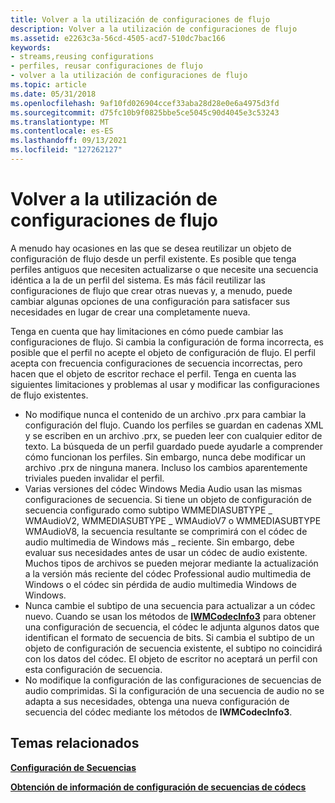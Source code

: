 ```yaml
---
title: Volver a la utilización de configuraciones de flujo
description: Volver a la utilización de configuraciones de flujo
ms.assetid: e2263c3a-56cd-4505-acd7-510dc7bac166
keywords:
- streams,reusing configurations
- perfiles, reusar configuraciones de flujo
- volver a la utilización de configuraciones de flujo
ms.topic: article
ms.date: 05/31/2018
ms.openlocfilehash: 9af10fd026904ccef33aba28d28e0e6a4975d3fd
ms.sourcegitcommit: d75fc10b9f0825bbe5ce5045c90d4045e3c53243
ms.translationtype: MT
ms.contentlocale: es-ES
ms.lasthandoff: 09/13/2021
ms.locfileid: "127262127"
---
```

# <a name="reusing-stream-configurations"></a>Volver a la utilización de configuraciones de flujo

A menudo hay ocasiones en las que se desea reutilizar un objeto de configuración de flujo desde un perfil existente. Es posible que tenga perfiles antiguos que necesiten actualizarse o que necesite una secuencia idéntica a la de un perfil del sistema. Es más fácil reutilizar las configuraciones de flujo que crear otras nuevas y, a menudo, puede cambiar algunas opciones de una configuración para satisfacer sus necesidades en lugar de crear una completamente nueva.

Tenga en cuenta que hay limitaciones en cómo puede cambiar las configuraciones de flujo. Si cambia la configuración de forma incorrecta, es posible que el perfil no acepte el objeto de configuración de flujo. El perfil acepta con frecuencia configuraciones de secuencia incorrectas, pero hacen que el objeto de escritor rechace el perfil. Tenga en cuenta las siguientes limitaciones y problemas al usar y modificar las configuraciones de flujo existentes.

-   No modifique nunca el contenido de un archivo .prx para cambiar la configuración del flujo. Cuando los perfiles se guardan en cadenas XML y se escriben en un archivo .prx, se pueden leer con cualquier editor de texto. La búsqueda de un perfil guardado puede ayudarle a comprender cómo funcionan los perfiles. Sin embargo, nunca debe modificar un archivo .prx de ninguna manera. Incluso los cambios aparentemente triviales pueden invalidar el perfil.
-   Varias versiones del códec Windows Media Audio usan las mismas configuraciones de secuencia. Si tiene un objeto de configuración de secuencia configurado como subtipo WMMEDIASUBTYPE \_ WMAudioV2, WMMEDIASUBTYPE \_ WMAudioV7 o WMMEDIASUBTYPE WMAudioV8, la secuencia resultante se comprimirá con el códec de audio multimedia de Windows más \_ reciente. Sin embargo, debe evaluar sus necesidades antes de usar un códec de audio existente. Muchos tipos de archivos se pueden mejorar mediante la actualización a la versión más reciente del códec Professional audio multimedia de Windows o el códec sin pérdida de audio multimedia Windows de Windows.
-   Nunca cambie el subtipo de una secuencia para actualizar a un códec nuevo. Cuando se usan los métodos de [**IWMCodecInfo3**](/previous-versions/windows/desktop/api/wmsdkidl/nn-wmsdkidl-iwmcodecinfo3) para obtener una configuración de secuencia, el códec le adjunta algunos datos que identifican el formato de secuencia de bits. Si cambia el subtipo de un objeto de configuración de secuencia existente, el subtipo no coincidirá con los datos del códec. El objeto de escritor no aceptará un perfil con esta configuración de secuencia.
-   No modifique la configuración de las configuraciones de secuencias de audio comprimidas. Si la configuración de una secuencia de audio no se adapta a sus necesidades, obtenga una nueva configuración de secuencia del códec mediante los métodos de **IWMCodecInfo3**.

## <a name="related-topics"></a>Temas relacionados

<dl> <dt>

[**Configuración de Secuencias**](configuring-streams.md)
</dt> <dt>

[**Obtención de información de configuración de secuencias de códecs**](getting-stream-configuration-information-from-codecs.md)
</dt> </dl>

 

 




